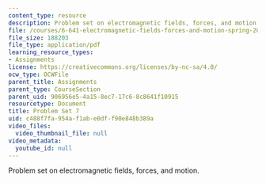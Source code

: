 ```yaml
---
content_type: resource
description: Problem set on electromagnetic fields, forces, and motion.
file: /courses/6-641-electromagnetic-fields-forces-and-motion-spring-2005/c488f7fa954af1abe0dff90e848b389a_ps7sp05.pdf
file_size: 188203
file_type: application/pdf
learning_resource_types:
- Assignments
license: https://creativecommons.org/licenses/by-nc-sa/4.0/
ocw_type: OCWFile
parent_title: Assignments
parent_type: CourseSection
parent_uid: 906956e5-4a15-8ec7-17c6-8c8641f10915
resourcetype: Document
title: Problem Set 7
uid: c488f7fa-954a-f1ab-e0df-f90e848b389a
video_files:
  video_thumbnail_file: null
video_metadata:
  youtube_id: null
---
```

Problem set on electromagnetic fields, forces, and motion.
